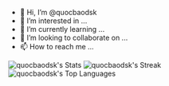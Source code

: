 - 👋 Hi, I’m @quocbaodsk
- 👀 I’m interested in ...
- 🌱 I’m currently learning ...
- 💞️ I’m looking to collaborate on ...
- 📫 How to reach me ...

<!---
quocbaodsk/quocbaodsk is a ✨ special ✨ repository because its `README.md` (this file) appears on your GitHub profile.
You can click the Preview link to take a look at your changes.
--->

![quocbaodsk's Stats](https://github-readme-stats.vercel.app/api?username=quocbaodsk&theme=vue-dark&show_icons=true&hide_border=true&count_private=true)
![quocbaodsk's Streak](https://github-readme-streak-stats.herokuapp.com/?user=quocbaodsk&theme=vue-dark&hide_border=true)
![quocbaodsk's Top Languages](https://github-readme-stats.vercel.app/api/top-langs/?username=quocbaodsk&theme=vue-dark&show_icons=true&hide_border=true&layout=compact)
